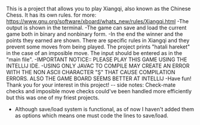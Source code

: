 This is a project that allows you to play Xiangqi, also known as the Chinese Chess.
It has its own rules. for more: https://www.gnu.org/software/xboard/whats_new/rules/Xiangqi.html
-The output is shown in the terminal.
-The game can save and load the current game both in binary and nonbinary form.
-In the end the winner and the points they earned are shown.
There are specific rules in Xiangqi and they prevent some moves from being played.
The project prints "hatali hareket" in the case of an imposible move.
The input should be entered as in the "main file".
-IMPORTANT NOTICE:: PLEASE PLAY THIS GAME USING THE INTELLIJ IDE.
-USING ONLY JAVAC TO COMPILE MAY CREATE AN ERROR WITH THE NON ASCII CHARACTER "Ş" THAT CAUSE COMPILATION ERRORS. ALSO THE GAME BOARD SEEMS BETTER AT INTELLIJ 
-Have fun! Thank you for your interest in this project!
-- side notes: Check-mate checks and imposible move checks could've been handled more efficiently but this was one of my friest projects.
- Although save/load system is functional, as of now I haven't added them as options which means one must code the lines to save/load.
